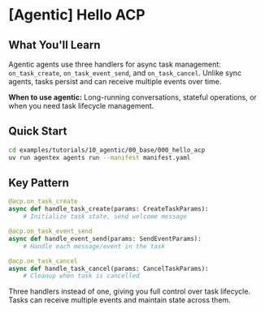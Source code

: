 # [Agentic] Hello ACP

## What You'll Learn

Agentic agents use three handlers for async task management: `on_task_create`, `on_task_event_send`, and `on_task_cancel`. Unlike sync agents, tasks persist and can receive multiple events over time.

**When to use agentic:** Long-running conversations, stateful operations, or when you need task lifecycle management.

## Quick Start

```bash
cd examples/tutorials/10_agentic/00_base/000_hello_acp
uv run agentex agents run --manifest manifest.yaml
```

## Key Pattern

```python
@acp.on_task_create
async def handle_task_create(params: CreateTaskParams):
    # Initialize task state, send welcome message

@acp.on_task_event_send
async def handle_event_send(params: SendEventParams):
    # Handle each message/event in the task

@acp.on_task_cancel
async def handle_task_cancel(params: CancelTaskParams):
    # Cleanup when task is cancelled
```

Three handlers instead of one, giving you full control over task lifecycle. Tasks can receive multiple events and maintain state across them.
